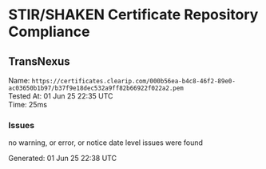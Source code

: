 # STIR/SHAKEN Certificate Repository Compliance

## TransNexus

Name: `https://certificates.clearip.com/000b56ea-b4c8-46f2-89e0-ac03650b1b97/b37f9e18dec532a9ff82b66922f022a2.pem`\
Tested At: 01 Jun 25 22:35 UTC\
Time: 25ms

### Issues

no warning, or error, or notice date level issues were found

Generated: 01 Jun 25 22:38 UTC